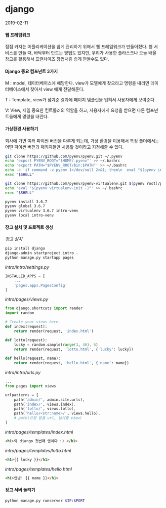 # django

2019-02-11



#### 웹 프레임워크

점점 커지는 어플리케이션을 쉽게 관리하기 위해서 웹 프레임워크가 만들어졌다. 웹 서비스를 만들 때, 바닥부터 만드는 방법도 있지만, 우리가 사용한 플라스크나 오늘 배울 장고를 활용해서 프랜차이즈 창업처럼 쉽게 만들수도 있다.



#### Django 중요 컴포넌트 3가지

M : model, 데이터베이스에 해당한다. view가 모델에게 찾으라고 명령을 내리면 데이터베이스에서 찾아서 view 에게 전달해준다.

T : Template, view가 넘겨준 결과에 페이지 템플릿을 입혀서 사용자에게 보여준다.

V: View, 제일 중요한 컨트롤러의 역할을 하고, 사용자에게 요청을 받으면 다른 컴포넌트들에게 명령을 내린다. 



#### 가상환경 사용하기

회사에 가면 여러 파이썬 버전을 다루게 되는데, 가상 환경을 이용해서 특정 폴더에서는 어떤 파이썬 버전과 패키지들만 사용할 것이라고 지정해줄 수 있다.

```bash
git clone https://github.com/pyenv/pyenv.git ~/.pyenv
echo 'export PYENV_ROOT="$HOME/.pyenv"' >> ~/.bashrc
echo 'export PATH="$PYENV_ROOT/bin:$PATH"' >> ~/.bashrc
echo -e 'if command -v pyenv 1>/dev/null 2>&1; then\n  eval "$(pyenv init -)"\nfi' >> ~/.bashrc
exec "$SHELL"

git clone https://github.com/pyenv/pyenv-virtualenv.git $(pyenv root)/plugins/pyenv-virtualenv
echo 'eval "$(pyenv virtualenv-init -)"' >> ~/.bashrc
exec "$SHELL"

pyenv install 3.6.7
pyenv global 3.6.7
pyenv virtualenv 3.6.7 intro-venv
pyenv local intro-venv
```



#### 장고 설치 및 프로젝트 생성

_장고 설치_

```bash
pip install django
django-admin startproject intro .
python manage.py startapp pages
```

_intro/intro/settings.py_

```python
INSTALLED_APPS = [
    ...
    'pages.apps.PagesConfig'
]
```

_intro/pages/views.py_

```python
from django.shortcuts import render
import random

# Create your views here.
def index(request):
    return render(request, 'index.html')

def lotto(request):
    lucky = random.sample(range(1, 46), 6)
    return render(request, 'lotto.html', {'lucky': lucky})
    
def hello(request, name):
    return render(request, 'hello.html', {'name': name})
```

_intro/intro/urls.py_

```python
...
from pages import views

urlpatterns = [
    path('admin/', admin.site.urls),
    path('index/', views.index),
    path('lotto/', views.lotto),
    path('hello/<str:name>/', views.hello),
    # path(요청 받을 url, 넘겨줄 view)
]
```

_intro/pages/templates/index.html_

```html
<h1>와 django 첫번째 앱이다 :) </h1>
```

_intro/pages/templates/lotto.html_

```html
<h1>{{ lucky }}</h1>
```

_intro/pages/templates/hello.html_

```html
<h1>안녕! {{ name }}</h1>
```



#### 장고 서버 돌리기

```bash
python manage.py runserver $IP:$PORT
```

